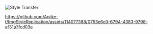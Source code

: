 ![Style Transfer](https://github.com/Aniike-t/ImgStyleReplication/assets/114077388/840d720f-3286-4d28-a205-3274525f7993)


https://github.com/Aniike-t/ImgStyleReplication/assets/114077388/0753e6c0-6794-4383-9798-af31a7fcd03a

